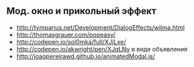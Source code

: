 Мод. окно и прикольный эффект
-----------------------------

+ http://tympanus.net/Development/DialogEffects/wilma.html
+ http://thomasgrauer.com/popeasy/
+ http://codepen.io/sol0mka/full/XJjLxe/
+ http://codepen.io/akwright/pen/XJqLNv в виде объявления
+ http://joaopereirawd.github.io/animatedModal.js/